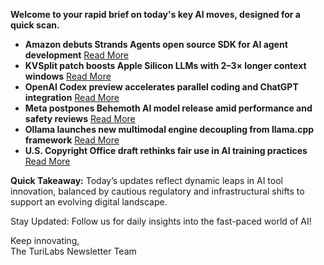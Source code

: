 **Welcome to your rapid brief on today's key AI moves, designed for a quick scan.**

- **Amazon debuts Strands Agents open source SDK for AI agent development** [Read More](https://aws.amazon.com/blogs/opensource/introducing-strands-agents-an-open-source-ai-agents-sdk/)
- **KVSplit patch boosts Apple Silicon LLMs with 2–3× longer context windows** [Read More](https://github.com/dipampaul17/KVSplit)
- **OpenAI Codex preview accelerates parallel coding and ChatGPT integration** [Read More](https://openai.com/index/introducing-codex/)
- **Meta postpones Behemoth AI model release amid performance and safety reviews** [Read More](https://www.reuters.com/business/meta-is-delaying-release-its-behemoth-ai-model-wsj-reports-2025-05-15/)
- **Ollama launches new multimodal engine decoupling from llama.cpp framework** [Read More](https://ollama.com/blog/multimodal-models)
- **U.S. Copyright Office draft rethinks fair use in AI training practices** [Read More](https://www.eff.org/deeplinks/2025/05/us-copyright-offices-draft-report-ai-training-errs-fair-use)

**Quick Takeaway:** Today’s updates reflect dynamic leaps in AI tool innovation, balanced by cautious regulatory and infrastructural shifts to support an evolving digital landscape.

Stay Updated: Follow us for daily insights into the fast-paced world of AI!

Keep innovating,  
The TuriLabs Newsletter Team